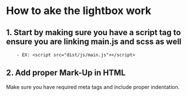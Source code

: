 # How to ake the lightbox work


## 1. Start by making sure you have a script tag to ensure you are linking main.js and scss as well

		- EX: <script src="dist/js/main.js"></script>

## 2. Add proper Mark-Up in HTML

Make sure you have required meta tags and include proper indentation.  
